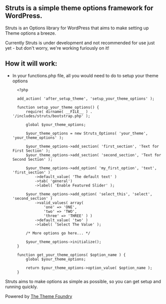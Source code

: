 ## Struts is a simple theme options framework for WordPress.

Struts is an Options library for WordPress that aims to make setting up Theme options a breeze.

Currently Struts is under development and not recommended for use just yet - but don't worry, we're working furiously on it!

## How it will work:

* In your functions.php file, all you would need to do to setup your theme options

		<?php

		add_action( 'after_setup_theme', 'setup_your_theme_options' );

		function setup_your_theme_options() {
			require( dirname( __FILE__ ) . '/includes/struts/bootstrap.php' );

			global $your_theme_options;

			$your_theme_options = new Struts_Options( 'your_theme', 'your_theme_options' );

			$your_theme_options->add_section( 'first_section', 'Text for First Section' );
			$your_theme_options->add_section( 'second_section', 'Text for Second Section' );

			$your_theme_options->add_option( 'my_first_option', 'text', 'first_section' )
				->default_value( 'The default text' )
				->tab( 'general')
				->label( 'Enable Featured Slider' );

			$your_theme_options->add_option( 'select_this', 'select', 'second_section' )
				->valid_values( array(
					'one' => 'ONE',
					'two' => 'TWO',
					'three' => 'THREE' ) )
				->default_value( 'two' )
				->label( 'Select The Value' );

			/* More options go here... */

			$your_theme_options->initialize();
		}

		function get_your_theme_options( $option_name ) {
			global $your_theme_options;

			return $your_theme_options->option_value( $option_name );
		}

Struts aims to make options as simple as possible, so you can get setup and running quickly.

Powered by [The Theme Foundry](http://thethemefoundry.com/)
